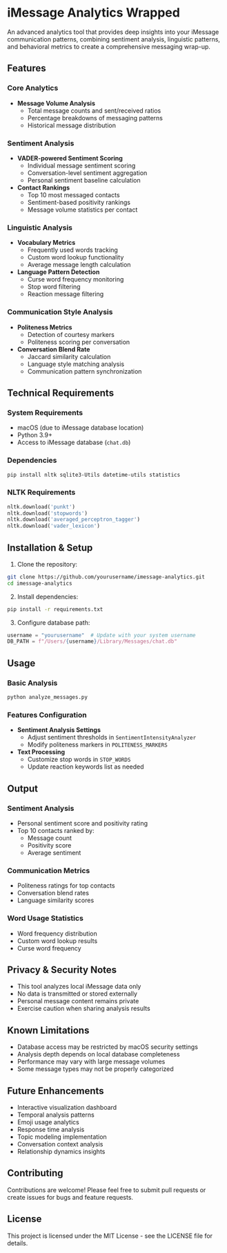# iMessage Analytics Wrapped

An advanced analytics tool that provides deep insights into your iMessage communication patterns, combining sentiment analysis, linguistic patterns, and behavioral metrics to create a comprehensive messaging wrap-up.

## Features

### Core Analytics
* **Message Volume Analysis**
  * Total message counts and sent/received ratios
  * Percentage breakdowns of messaging patterns
  * Historical message distribution

### Sentiment Analysis
* **VADER-powered Sentiment Scoring**
  * Individual message sentiment scoring
  * Conversation-level sentiment aggregation
  * Personal sentiment baseline calculation
* **Contact Rankings**
  * Top 10 most messaged contacts
  * Sentiment-based positivity rankings
  * Message volume statistics per contact

### Linguistic Analysis
* **Vocabulary Metrics**
  * Frequently used words tracking
  * Custom word lookup functionality
  * Average message length calculation
* **Language Pattern Detection**
  * Curse word frequency monitoring
  * Stop word filtering
  * Reaction message filtering

### Communication Style Analysis
* **Politeness Metrics**
  * Detection of courtesy markers
  * Politeness scoring per conversation
* **Conversation Blend Rate**
  * Jaccard similarity calculation
  * Language style matching analysis
  * Communication pattern synchronization

## Technical Requirements

### System Requirements
* macOS (due to iMessage database location)
* Python 3.9+
* Access to iMessage database (`chat.db`)

### Dependencies
```bash
pip install nltk sqlite3-Utils datetime-utils statistics
```

### NLTK Requirements
```python
nltk.download('punkt')
nltk.download('stopwords')
nltk.download('averaged_perceptron_tagger')
nltk.download('vader_lexicon')
```

## Installation & Setup

1. Clone the repository:
```bash
git clone https://github.com/yourusername/imessage-analytics.git
cd imessage-analytics
```

2. Install dependencies:
```bash
pip install -r requirements.txt
```

3. Configure database path:
```python
username = "yourusername"  # Update with your system username
DB_PATH = f"/Users/{username}/Library/Messages/chat.db"
```

## Usage

### Basic Analysis
```python
python analyze_messages.py
```

### Features Configuration
* **Sentiment Analysis Settings**
  * Adjust sentiment thresholds in `SentimentIntensityAnalyzer`
  * Modify politeness markers in `POLITENESS_MARKERS`
* **Text Processing**
  * Customize stop words in `STOP_WORDS`
  * Update reaction keywords list as needed

## Output

### Sentiment Analysis
* Personal sentiment score and positivity rating
* Top 10 contacts ranked by:
  * Message count
  * Positivity score
  * Average sentiment

### Communication Metrics
* Politeness ratings for top contacts
* Conversation blend rates
* Language similarity scores

### Word Usage Statistics
* Word frequency distribution
* Custom word lookup results
* Curse word frequency

## Privacy & Security Notes

* This tool analyzes local iMessage data only
* No data is transmitted or stored externally
* Personal message content remains private
* Exercise caution when sharing analysis results

## Known Limitations

* Database access may be restricted by macOS security settings
* Analysis depth depends on local database completeness
* Performance may vary with large message volumes
* Some message types may not be properly categorized

## Future Enhancements

* Interactive visualization dashboard
* Temporal analysis patterns
* Emoji usage analytics
* Response time analysis
* Topic modeling implementation
* Conversation context analysis
* Relationship dynamics insights

## Contributing

Contributions are welcome! Please feel free to submit pull requests or create issues for bugs and feature requests.

## License

This project is licensed under the MIT License - see the LICENSE file for details.